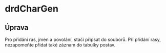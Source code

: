 # drdCharGen

## Úprava
Pro přidání ras, jmen a povolání, stačí připsat do souborů. Při přidání rasy,
nezapomeňte přidat také záznam do tabulky postav.
